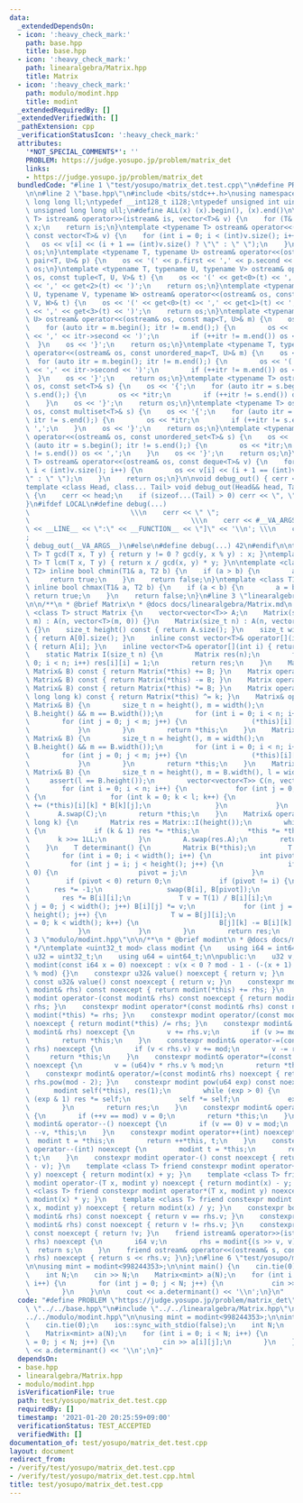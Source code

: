 ```yaml
---
data:
  _extendedDependsOn:
  - icon: ':heavy_check_mark:'
    path: base.hpp
    title: base.hpp
  - icon: ':heavy_check_mark:'
    path: linearalgebra/Matrix.hpp
    title: Matrix
  - icon: ':heavy_check_mark:'
    path: modulo/modint.hpp
    title: modint
  _extendedRequiredBy: []
  _extendedVerifiedWith: []
  _pathExtension: cpp
  _verificationStatusIcon: ':heavy_check_mark:'
  attributes:
    '*NOT_SPECIAL_COMMENTS*': ''
    PROBLEM: https://judge.yosupo.jp/problem/matrix_det
    links:
    - https://judge.yosupo.jp/problem/matrix_det
  bundledCode: "#line 1 \"test/yosupo/matrix_det.test.cpp\"\n#define PROBLEM \"https://judge.yosupo.jp/problem/matrix_det\"\
    \n\n#line 2 \"base.hpp\"\n#include <bits/stdc++.h>\nusing namespace std;\ntypedef\
    \ long long ll;\ntypedef __int128_t i128;\ntypedef unsigned int uint;\ntypedef\
    \ unsigned long long ull;\n#define ALL(x) (x).begin(), (x).end()\n\ntemplate <typename\
    \ T> istream& operator>>(istream& is, vector<T>& v) {\n    for (T& x : v) is >>\
    \ x;\n    return is;\n}\ntemplate <typename T> ostream& operator<<(ostream& os,\
    \ const vector<T>& v) {\n    for (int i = 0; i < (int)v.size(); i++) {\n     \
    \   os << v[i] << (i + 1 == (int)v.size() ? \"\" : \" \");\n    }\n    return\
    \ os;\n}\ntemplate <typename T, typename U> ostream& operator<<(ostream& os, const\
    \ pair<T, U>& p) {\n    os << '(' << p.first << ',' << p.second << ')';\n    return\
    \ os;\n}\ntemplate <typename T, typename U, typename V> ostream& operator<<(ostream&\
    \ os, const tuple<T, U, V>& t) {\n    os << '(' << get<0>(t) << ',' << get<1>(t)\
    \ << ',' << get<2>(t) << ')';\n    return os;\n}\ntemplate <typename T, typename\
    \ U, typename V, typename W> ostream& operator<<(ostream& os, const tuple<T, U,\
    \ V, W>& t) {\n    os << '(' << get<0>(t) << ',' << get<1>(t) << ',' << get<2>(t)\
    \ << ',' << get<3>(t) << ')';\n    return os;\n}\ntemplate <typename T, typename\
    \ U> ostream& operator<<(ostream& os, const map<T, U>& m) {\n    os << '{';\n\
    \    for (auto itr = m.begin(); itr != m.end();) {\n        os << '(' << itr->first\
    \ << ',' << itr->second << ')';\n        if (++itr != m.end()) os << ',';\n  \
    \  }\n    os << '}';\n    return os;\n}\ntemplate <typename T, typename U> ostream&\
    \ operator<<(ostream& os, const unordered_map<T, U>& m) {\n    os << '{';\n  \
    \  for (auto itr = m.begin(); itr != m.end();) {\n        os << '(' << itr->first\
    \ << ',' << itr->second << ')';\n        if (++itr != m.end()) os << ',';\n  \
    \  }\n    os << '}';\n    return os;\n}\ntemplate <typename T> ostream& operator<<(ostream&\
    \ os, const set<T>& s) {\n    os << '{';\n    for (auto itr = s.begin(); itr !=\
    \ s.end();) {\n        os << *itr;\n        if (++itr != s.end()) os << ',';\n\
    \    }\n    os << '}';\n    return os;\n}\ntemplate <typename T> ostream& operator<<(ostream&\
    \ os, const multiset<T>& s) {\n    os << '{';\n    for (auto itr = s.begin();\
    \ itr != s.end();) {\n        os << *itr;\n        if (++itr != s.end()) os <<\
    \ ',';\n    }\n    os << '}';\n    return os;\n}\ntemplate <typename T> ostream&\
    \ operator<<(ostream& os, const unordered_set<T>& s) {\n    os << '{';\n    for\
    \ (auto itr = s.begin(); itr != s.end();) {\n        os << *itr;\n        if (++itr\
    \ != s.end()) os << ',';\n    }\n    os << '}';\n    return os;\n}\ntemplate <typename\
    \ T> ostream& operator<<(ostream& os, const deque<T>& v) {\n    for (int i = 0;\
    \ i < (int)v.size(); i++) {\n        os << v[i] << (i + 1 == (int)v.size() ? \"\
    \" : \" \");\n    }\n    return os;\n}\n\nvoid debug_out() { cerr << '\\n'; }\n\
    template <class Head, class... Tail> void debug_out(Head&& head, Tail&&... tail)\
    \ {\n    cerr << head;\n    if (sizeof...(Tail) > 0) cerr << \", \";\n    debug_out(move(tail)...);\n\
    }\n#ifdef LOCAL\n#define debug(...)                                          \
    \                         \\\n    cerr << \" \";                             \
    \                                        \\\n    cerr << #__VA_ARGS__ << \" :[\"\
    \ << __LINE__ << \":\" << __FUNCTION__ << \"]\" << '\\n'; \\\n    cerr << \" \"\
    ;                                                                     \\\n   \
    \ debug_out(__VA_ARGS__)\n#else\n#define debug(...) 42\n#endif\n\ntemplate <typename\
    \ T> T gcd(T x, T y) { return y != 0 ? gcd(y, x % y) : x; }\ntemplate <typename\
    \ T> T lcm(T x, T y) { return x / gcd(x, y) * y; }\n\ntemplate <class T1, class\
    \ T2> inline bool chmin(T1& a, T2 b) {\n    if (a > b) {\n        a = b;\n   \
    \     return true;\n    }\n    return false;\n}\ntemplate <class T1, class T2>\
    \ inline bool chmax(T1& a, T2 b) {\n    if (a < b) {\n        a = b;\n       \
    \ return true;\n    }\n    return false;\n}\n#line 3 \"linearalgebra/Matrix.hpp\"\
    \n\n/**\n * @brief Matrix\n * @docs docs/linearalgebra/Matrix.md\n */\ntemplate\
    \ <class T> struct Matrix {\n    vector<vector<T>> A;\n    Matrix(size_t n, size_t\
    \ m) : A(n, vector<T>(m, 0)) {}\n    Matrix(size_t n) : A(n, vector<T>(n, 0))\
    \ {}\n    size_t height() const { return A.size(); }\n    size_t width() const\
    \ { return A[0].size(); }\n    inline const vector<T>& operator[](int i) const\
    \ { return A[i]; }\n    inline vector<T>& operator[](int i) { return A[i]; }\n\
    \    static Matrix I(size_t n) {\n        Matrix res(n);\n        for (int i =\
    \ 0; i < n; i++) res[i][i] = 1;\n        return res;\n    }\n    Matrix operator+(const\
    \ Matrix& B) const { return Matrix(*this) += B; }\n    Matrix operator-(const\
    \ Matrix& B) const { return Matrix(*this) -= B; }\n    Matrix operator*(const\
    \ Matrix& B) const { return Matrix(*this) *= B; }\n    Matrix operator^(const\
    \ long long k) const { return Matrix(*this) ^= k; }\n    Matrix& operator+=(const\
    \ Matrix& B) {\n        size_t n = height(), m = width();\n        assert(n ==\
    \ B.height() && m == B.width());\n        for (int i = 0; i < n; i++) {\n    \
    \        for (int j = 0; j < m; j++) {\n                (*this)[i][j] += B[i][j];\n\
    \            }\n        }\n        return *this;\n    }\n    Matrix& operator-=(const\
    \ Matrix& B) {\n        size_t n = height(), m = width();\n        assert(n ==\
    \ B.height() && m == B.width());\n        for (int i = 0; i < n; i++) {\n    \
    \        for (int j = 0; j < m; j++) {\n                (*this)[i][j] -= B[i][j];\n\
    \            }\n        }\n        return *this;\n    }\n    Matrix& operator*=(const\
    \ Matrix& B) {\n        size_t n = height(), m = B.width(), l = width();\n   \
    \     assert(l == B.height());\n        vector<vector<T>> C(n, vector<T>(m, 0));\n\
    \        for (int i = 0; i < n; i++) {\n            for (int j = 0; j < m; j++)\
    \ {\n                for (int k = 0; k < l; k++) {\n                    C[i][j]\
    \ += (*this)[i][k] * B[k][j];\n                }\n            }\n        }\n \
    \       A.swap(C);\n        return *this;\n    }\n    Matrix& operator^=(long\
    \ long k) {\n        Matrix res = Matrix::I(height());\n        while (k > 0)\
    \ {\n            if (k & 1) res *= *this;\n            *this *= *this;\n     \
    \       k >>= 1LL;\n        }\n        A.swap(res.A);\n        return *this;\n\
    \    }\n    T determinant() {\n        Matrix B(*this);\n        T res = 1;\n\
    \        for (int i = 0; i < width(); i++) {\n            int pivot = -1;\n  \
    \          for (int j = i; j < height(); j++) {\n                if (B[j][i] !=\
    \ 0) {\n                    pivot = j;\n                }\n            }\n   \
    \         if (pivot < 0) return 0;\n            if (pivot != i) {\n          \
    \      res *= -1;\n                swap(B[i], B[pivot]);\n            }\n    \
    \        res *= B[i][i];\n            T v = T(1) / B[i][i];\n            for (int\
    \ j = 0; j < width(); j++) B[i][j] *= v;\n            for (int j = i + 1; j <\
    \ height(); j++) {\n                T w = B[j][i];\n                for (int k\
    \ = 0; k < width(); k++) {\n                    B[j][k] -= B[i][k] * w;\n    \
    \            }\n            }\n        }\n        return res;\n    }\n};\n#line\
    \ 3 \"modulo/modint.hpp\"\n\n/**\n * @brief modint\n * @docs docs/modulo/modint.md\n\
    \ */\ntemplate <uint32_t mod> class modint {\n    using i64 = int64_t;\n    using\
    \ u32 = uint32_t;\n    using u64 = uint64_t;\n\npublic:\n    u32 v;\n    constexpr\
    \ modint(const i64 x = 0) noexcept : v(x < 0 ? mod - 1 - (-(x + 1) % mod) : x\
    \ % mod) {}\n    constexpr u32& value() noexcept { return v; }\n    constexpr\
    \ const u32& value() const noexcept { return v; }\n    constexpr modint operator+(const\
    \ modint& rhs) const noexcept { return modint(*this) += rhs; }\n    constexpr\
    \ modint operator-(const modint& rhs) const noexcept { return modint(*this) -=\
    \ rhs; }\n    constexpr modint operator*(const modint& rhs) const noexcept { return\
    \ modint(*this) *= rhs; }\n    constexpr modint operator/(const modint& rhs) const\
    \ noexcept { return modint(*this) /= rhs; }\n    constexpr modint& operator+=(const\
    \ modint& rhs) noexcept {\n        v += rhs.v;\n        if (v >= mod) v -= mod;\n\
    \        return *this;\n    }\n    constexpr modint& operator-=(const modint&\
    \ rhs) noexcept {\n        if (v < rhs.v) v += mod;\n        v -= rhs.v;\n   \
    \     return *this;\n    }\n    constexpr modint& operator*=(const modint& rhs)\
    \ noexcept {\n        v = (u64)v * rhs.v % mod;\n        return *this;\n    }\n\
    \    constexpr modint& operator/=(const modint& rhs) noexcept { return *this *=\
    \ rhs.pow(mod - 2); }\n    constexpr modint pow(u64 exp) const noexcept {\n  \
    \      modint self(*this), res(1);\n        while (exp > 0) {\n            if\
    \ (exp & 1) res *= self;\n            self *= self;\n            exp >>= 1;\n\
    \        }\n        return res;\n    }\n    constexpr modint& operator++() noexcept\
    \ {\n        if (++v == mod) v = 0;\n        return *this;\n    }\n    constexpr\
    \ modint& operator--() noexcept {\n        if (v == 0) v = mod;\n        return\
    \ --v, *this;\n    }\n    constexpr modint operator++(int) noexcept {\n      \
    \  modint t = *this;\n        return ++*this, t;\n    }\n    constexpr modint\
    \ operator--(int) noexcept {\n        modint t = *this;\n        return --*this,\
    \ t;\n    }\n    constexpr modint operator-() const noexcept { return modint(mod\
    \ - v); }\n    template <class T> friend constexpr modint operator+(T x, modint\
    \ y) noexcept { return modint(x) + y; }\n    template <class T> friend constexpr\
    \ modint operator-(T x, modint y) noexcept { return modint(x) - y; }\n    template\
    \ <class T> friend constexpr modint operator*(T x, modint y) noexcept { return\
    \ modint(x) * y; }\n    template <class T> friend constexpr modint operator/(T\
    \ x, modint y) noexcept { return modint(x) / y; }\n    constexpr bool operator==(const\
    \ modint& rhs) const noexcept { return v == rhs.v; }\n    constexpr bool operator!=(const\
    \ modint& rhs) const noexcept { return v != rhs.v; }\n    constexpr bool operator!()\
    \ const noexcept { return !v; }\n    friend istream& operator>>(istream& s, modint&\
    \ rhs) noexcept {\n        i64 v;\n        rhs = modint{(s >> v, v)};\n      \
    \  return s;\n    }\n    friend ostream& operator<<(ostream& s, const modint&\
    \ rhs) noexcept { return s << rhs.v; }\n};\n#line 6 \"test/yosupo/matrix_det.test.cpp\"\
    \n\nusing mint = modint<998244353>;\n\nint main() {\n    cin.tie(0);\n    ios::sync_with_stdio(false);\n\
    \    int N;\n    cin >> N;\n    Matrix<mint> a(N);\n    for (int i = 0; i < N;\
    \ i++) {\n        for (int j = 0; j < N; j++) {\n            cin >> a[i][j];\n\
    \        }\n    }\n\n    cout << a.determinant() << '\\n';\n}\n"
  code: "#define PROBLEM \"https://judge.yosupo.jp/problem/matrix_det\"\n\n#include\
    \ \"../../base.hpp\"\n#include \"../../linearalgebra/Matrix.hpp\"\n#include \"\
    ../../modulo/modint.hpp\"\n\nusing mint = modint<998244353>;\n\nint main() {\n\
    \    cin.tie(0);\n    ios::sync_with_stdio(false);\n    int N;\n    cin >> N;\n\
    \    Matrix<mint> a(N);\n    for (int i = 0; i < N; i++) {\n        for (int j\
    \ = 0; j < N; j++) {\n            cin >> a[i][j];\n        }\n    }\n\n    cout\
    \ << a.determinant() << '\\n';\n}"
  dependsOn:
  - base.hpp
  - linearalgebra/Matrix.hpp
  - modulo/modint.hpp
  isVerificationFile: true
  path: test/yosupo/matrix_det.test.cpp
  requiredBy: []
  timestamp: '2021-01-20 20:25:59+09:00'
  verificationStatus: TEST_ACCEPTED
  verifiedWith: []
documentation_of: test/yosupo/matrix_det.test.cpp
layout: document
redirect_from:
- /verify/test/yosupo/matrix_det.test.cpp
- /verify/test/yosupo/matrix_det.test.cpp.html
title: test/yosupo/matrix_det.test.cpp
---
```

